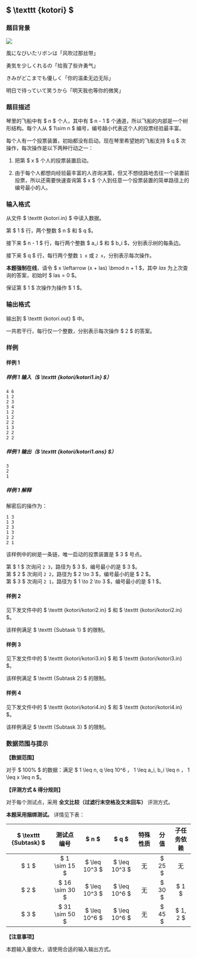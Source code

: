 ## $ \texttt {kotori} $

### 题目背景

![](https://cdn.luogu.com.cn/upload/image_hosting/kqi5yig1.png)

風になびいたリボンは「风吹过那丝带」

勇気を少しくれるの「给我了些许勇气」

きみがどこまでも優しく「你的温柔无边无际」

明日で待っていて笑うから「明天我也等你的微笑」

### 题目描述

琴里的飞船中有 $ n $ 个人，其中有 $ n - 1 $ 个通道，所以飞船的内部是一个树形结构。每个人从 $ 1\sim n $ 编号，编号越小代表这个人的投票经验最丰富。  

每个人有一个投票装置，初始都没有启动。现在琴里希望她的飞船支持 $ q $ 次操作，每次操作是以下两种行动之一：  

1. 把第 $ x $ 个人的投票装置启动。  

2. 由于每个人都想向经验最丰富的人咨询决策，但又不想绕路地去往一个装置前投票，所以还需要快速查询第 $ x $ 个人到任意一个投票装置的简单路径上的编号最小的人。  

### 输入格式

从文件 $ \texttt {kotori.in} $ 中读入数据。  

第 $ 1 $ 行，两个整数 $ n $ 和 $ q $。  

接下来 $ n - 1 $ 行，每行两个整数 $ a_i $ 和 $ b_i $，分别表示树的每条边。  

接下来 $ q $ 行，每行两个整数 `1 x` 或 `2 x`，分别表示每次操作。  

**本题强制在线**，请令 $ x \leftarrow (x + las) \bmod n + 1 $，其中 $las$ 为上次查询的答案，初始时 $ las = 0 $。  

保证第 $ 1 $ 次操作为操作 $ 1 $。  

### 输出格式

输出到 $ \texttt {kotori.out} $ 中。  

一共若干行，每行仅一个整数，分别表示每次操作 $ 2 $ 的答案。  

### 样例

#### 样例 1

##### 样例 1 输入（$ \texttt {kotori/kotori1.in} $）

```plain
4 6
1 2
2 3
3 4
1 2
1 2
2 2
1 3
2 2
2 2
```

##### 样例 1 输出（$ \texttt {kotori/kotori1.ans} $）

```plain
3
2
1
```

##### 样例 1 解释

解密后的操作为：  

```plain
1 3
1 3
2 3
1 3
2 2
2 1
```

该样例中的树是一条链，唯一启动的投票装置是 $ 3 $ 号点。  

第 $ 1 $ 次询问 `2 3`，路径为 $ 3 $，编号最小的是 $ 3 $。  
第 $ 2 $ 次询问 `2 2`，路径为 $ 2 \to 3 $，编号最小的是 $ 2 $。  
第 $ 3 $ 次询问 `2 1`，路径为 $ 1 \to 2 \to 3 $，编号最小的是 $ 1 $。  

#### 样例 2

见下发文件中的 $ \texttt {kotori/kotori2.in} $ 和 $ \texttt {kotori/kotori2.in} $。  

该样例满足 $ \texttt {Subtask 1} $ 的限制。  

#### 样例 3

见下发文件中的 $ \texttt {kotori/kotori3.in} $ 和 $ \texttt {kotori/kotori3.in} $。  

该样例满足 $ \texttt {Subtask 2} $ 的限制。  

#### 样例 4

见下发文件中的 $ \texttt {kotori/kotori4.in} $ 和 $ \texttt {kotori/kotori4.in} $。  

该样例满足 $ \texttt {Subtask 3} $ 的限制。  

### 数据范围与提示

**【数据范围】**

对于 $ 100\% $ 的数据：满足 $ 1 \leq n, q \leq 10^6 $，$ 1 \leq a_i, b_i \leq n $，$ 1 \leq x \leq n $。  

**【评测方式 & 得分规则】**

对于每个测试点，采用 **全文比较（过滤行末空格及文末回车）** 评测方式。  

**本题采用捆绑测试。** 详情见下表：  

| $ \texttt {Subtask} $ | 测试点编号 | $ n $ | $ q $ | 特殊性质 | 分值 | 子任务依赖 |
|:---:|:---:|:---:|:---:|:---:|:---:|:---:|
| $ 1 $ | $ 1 \sim 15 $ | $ \leq 10^3 $ | $ \leq 10^3 $ | 无 | $ 25 $ | 无 |
| $ 2 $ | $ 16 \sim 30 $ | $ \leq 10^3 $ | $ \leq 10^6 $ | 无 | $ 30 $ | $ 1 $ |
| $ 3 $ | $ 31 \sim 50 $ | $ \leq 10^6 $ | $ \leq 10^6 $ | 无 | $ 45 $ | $ 1, 2 $ |

**【注意事项】**

本题输入量很大，请使用合适的输入输出方式。  
